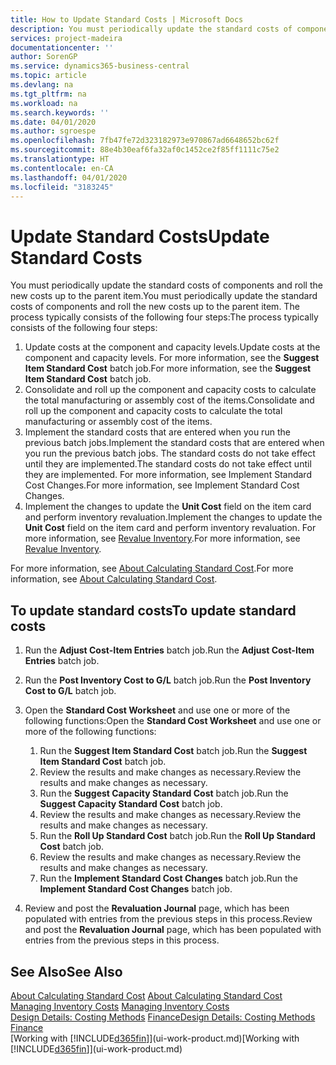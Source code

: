 ```yaml
---
title: How to Update Standard Costs | Microsoft Docs
description: You must periodically update the standard costs of components and roll the new costs up to the parent item.
services: project-madeira
documentationcenter: ''
author: SorenGP
ms.service: dynamics365-business-central
ms.topic: article
ms.devlang: na
ms.tgt_pltfrm: na
ms.workload: na
ms.search.keywords: ''
ms.date: 04/01/2020
ms.author: sgroespe
ms.openlocfilehash: 7fb47fe72d323182973e970867ad6648652bc62f
ms.sourcegitcommit: 88e4b30eaf6fa32af0c1452ce2f85ff1111c75e2
ms.translationtype: HT
ms.contentlocale: en-CA
ms.lasthandoff: 04/01/2020
ms.locfileid: "3183245"
---
```

# <a name="update-standard-costs"></a><span data-ttu-id="3fd09-103">Update Standard Costs</span><span class="sxs-lookup"><span data-stu-id="3fd09-103">Update Standard Costs</span></span>
<span data-ttu-id="3fd09-104">You must periodically update the standard costs of components and roll the new costs up to the parent item.</span><span class="sxs-lookup"><span data-stu-id="3fd09-104">You must periodically update the standard costs of components and roll the new costs up to the parent item.</span></span> <span data-ttu-id="3fd09-105">The process typically consists of the following four steps:</span><span class="sxs-lookup"><span data-stu-id="3fd09-105">The process typically consists of the following four steps:</span></span>  

1.  <span data-ttu-id="3fd09-106">Update costs at the component and capacity levels.</span><span class="sxs-lookup"><span data-stu-id="3fd09-106">Update costs at the component and capacity levels.</span></span> <span data-ttu-id="3fd09-107">For more information, see the **Suggest Item Standard Cost** batch job.</span><span class="sxs-lookup"><span data-stu-id="3fd09-107">For more information, see the **Suggest Item Standard Cost** batch job.</span></span>  
2.  <span data-ttu-id="3fd09-108">Consolidate and roll up the component and capacity costs to calculate the total manufacturing or assembly cost of the items.</span><span class="sxs-lookup"><span data-stu-id="3fd09-108">Consolidate and roll up the component and capacity costs to calculate the total manufacturing or assembly cost of the items.</span></span>  
3.  <span data-ttu-id="3fd09-109">Implement the standard costs that are entered when you run the previous batch jobs.</span><span class="sxs-lookup"><span data-stu-id="3fd09-109">Implement the standard costs that are entered when you run the previous batch jobs.</span></span> <span data-ttu-id="3fd09-110">The standard costs do not take effect until they are implemented.</span><span class="sxs-lookup"><span data-stu-id="3fd09-110">The standard costs do not take effect until they are implemented.</span></span> <span data-ttu-id="3fd09-111">For more information, see Implement Standard Cost Changes.</span><span class="sxs-lookup"><span data-stu-id="3fd09-111">For more information, see Implement Standard Cost Changes.</span></span>  
4.  <span data-ttu-id="3fd09-112">Implement the changes to update the **Unit Cost** field on the item card and perform inventory revaluation.</span><span class="sxs-lookup"><span data-stu-id="3fd09-112">Implement the changes to update the **Unit Cost** field on the item card and perform inventory revaluation.</span></span> <span data-ttu-id="3fd09-113">For more information, see [Revalue Inventory](inventory-how-revalue-inventory.md).</span><span class="sxs-lookup"><span data-stu-id="3fd09-113">For more information, see [Revalue Inventory](inventory-how-revalue-inventory.md).</span></span>  

<span data-ttu-id="3fd09-114">For more information, see [About Calculating Standard Cost](finance-about-calculating-standard-cost.md).</span><span class="sxs-lookup"><span data-stu-id="3fd09-114">For more information, see [About Calculating Standard Cost](finance-about-calculating-standard-cost.md).</span></span>  
## <a name="to-update-standard-costs"></a><span data-ttu-id="3fd09-115">To update standard costs</span><span class="sxs-lookup"><span data-stu-id="3fd09-115">To update standard costs</span></span>  
1.  <span data-ttu-id="3fd09-116">Run the **Adjust Cost-Item Entries** batch job.</span><span class="sxs-lookup"><span data-stu-id="3fd09-116">Run the **Adjust Cost-Item Entries** batch job.</span></span>  
2.  <span data-ttu-id="3fd09-117">Run the **Post Inventory Cost to G/L** batch job.</span><span class="sxs-lookup"><span data-stu-id="3fd09-117">Run the **Post Inventory Cost to G/L** batch job.</span></span>  
3.  <span data-ttu-id="3fd09-118">Open the **Standard Cost Worksheet** and use one or more of the following functions:</span><span class="sxs-lookup"><span data-stu-id="3fd09-118">Open the **Standard Cost Worksheet** and use one or more of the following functions:</span></span>  

    1.  <span data-ttu-id="3fd09-119">Run the **Suggest Item Standard Cost** batch job.</span><span class="sxs-lookup"><span data-stu-id="3fd09-119">Run the **Suggest Item Standard Cost** batch job.</span></span>  
    2.  <span data-ttu-id="3fd09-120">Review the results and make changes as necessary.</span><span class="sxs-lookup"><span data-stu-id="3fd09-120">Review the results and make changes as necessary.</span></span>  
    3.  <span data-ttu-id="3fd09-121">Run the **Suggest Capacity Standard Cost** batch job.</span><span class="sxs-lookup"><span data-stu-id="3fd09-121">Run the **Suggest Capacity Standard Cost** batch job.</span></span>  
    4.  <span data-ttu-id="3fd09-122">Review the results and make changes as necessary.</span><span class="sxs-lookup"><span data-stu-id="3fd09-122">Review the results and make changes as necessary.</span></span>
    5. <span data-ttu-id="3fd09-123">Run the **Roll Up Standard Cost** batch job.</span><span class="sxs-lookup"><span data-stu-id="3fd09-123">Run the **Roll Up Standard Cost** batch job.</span></span>
    6.  <span data-ttu-id="3fd09-124">Review the results and make changes as necessary.</span><span class="sxs-lookup"><span data-stu-id="3fd09-124">Review the results and make changes as necessary.</span></span>
    7.  <span data-ttu-id="3fd09-125">Run the **Implement Standard Cost Changes** batch job.</span><span class="sxs-lookup"><span data-stu-id="3fd09-125">Run the **Implement Standard Cost Changes** batch job.</span></span>  
4.  <span data-ttu-id="3fd09-126">Review and post the **Revaluation Journal** page, which has been populated with entries from the previous steps in this process.</span><span class="sxs-lookup"><span data-stu-id="3fd09-126">Review and post the **Revaluation Journal** page, which has been populated with entries from the previous steps in this process.</span></span>  

## <a name="see-also"></a><span data-ttu-id="3fd09-127">See Also</span><span class="sxs-lookup"><span data-stu-id="3fd09-127">See Also</span></span>  
 <span data-ttu-id="3fd09-128">[About Calculating Standard Cost](finance-about-calculating-standard-cost.md) </span><span class="sxs-lookup"><span data-stu-id="3fd09-128">[About Calculating Standard Cost](finance-about-calculating-standard-cost.md) </span></span>  
 <span data-ttu-id="3fd09-129">[Managing Inventory Costs](finance-manage-inventory-costs.md) </span><span class="sxs-lookup"><span data-stu-id="3fd09-129">[Managing Inventory Costs](finance-manage-inventory-costs.md) </span></span>  
 <span data-ttu-id="3fd09-130">[Design Details: Costing Methods](design-details-costing-methods.md) [Finance](finance.md)</span><span class="sxs-lookup"><span data-stu-id="3fd09-130">[Design Details: Costing Methods](design-details-costing-methods.md) [Finance](finance.md)</span></span>  
 <span data-ttu-id="3fd09-131">[Working with [!INCLUDE[d365fin](includes/d365fin_md.md)]](ui-work-product.md)</span><span class="sxs-lookup"><span data-stu-id="3fd09-131">[Working with [!INCLUDE[d365fin](includes/d365fin_md.md)]](ui-work-product.md)</span></span>  
